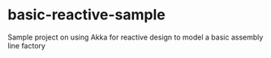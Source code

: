 # basic-reactive-sample
Sample project on using Akka for reactive design to model a basic assembly line factory
